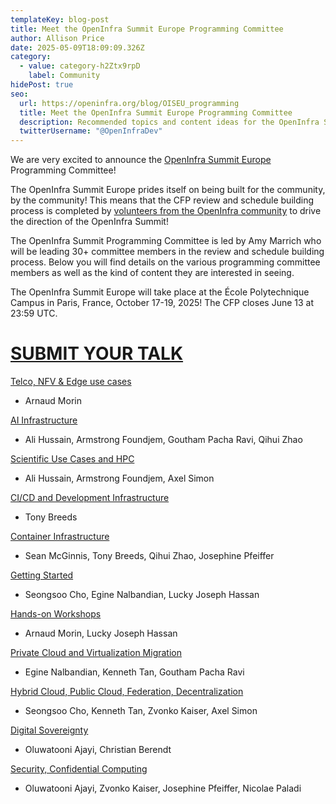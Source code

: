 ```yaml
---
templateKey: blog-post
title: Meet the OpenInfra Summit Europe Programming Committee
author: Allison Price
date: 2025-05-09T18:09:09.326Z
category:
  - value: category-h2Ztx9rpD
    label: Community
hidePost: true
seo:
  url: https://openinfra.org/blog/OISEU_programming
  title: Meet the OpenInfra Summit Europe Programming Committee
  description: Recommended topics and content ideas for the OpenInfra Summit Europe
  twitterUsername: "@OpenInfraDev"
---
```

We are very excited to announce the [OpenInfra Summit Europe](https://summit2025.openinfra.org/) Programming Committee!

The OpenInfra Summit Europe prides itself on being built for the community, by the community! This means that the CFP review and schedule building process is completed by [volunteers from the OpenInfra community](https://summit2025.openinfra.org/who-we-are/) to drive the direction of the OpenInfra Summit!

The OpenInfra Summit Programming Committee is led by Amy Marrich who will be leading 30+ committee members in the review and schedule building process. Below you will find details on the various programming committee members as well as the kind of content they are interested in seeing.

The OpenInfra Summit Europe will take place at the École Polytechnique Campus in Paris, France, October 17-19, 2025! The CFP closes June 13 at 23:59 UTC.

# [SUBMIT YOUR TALK](https://summit2025.openinfra.org/cfp/)

[Telco, NFV & Edge use cases](https://openinfra.org/blog/OISEU_programming_telco_nfv_edge)

* Arnaud Morin

[AI Infrastructure](https://openinfra.org/blog/OISEU_programming_AI)

* Ali Hussain, Armstrong Foundjem, Goutham Pacha Ravi, Qihui Zhao

[Scientific Use Cases and HPC](https://openinfra.org/blog/OISEU_programming_hpc)

* Ali Hussain, Armstrong Foundjem, Axel Simon

[CI/CD and Development Infrastructure](https://openinfra.org/blog/OISEU_programming_cicd)

* Tony Breeds

[Container Infrastructure](https://openinfra.org/blog/OISEU_programming_container)

* [](https://openinfra.org/blog/OISEU_programming_container)Sean McGinnis, Tony Breeds, Qihui Zhao, Josephine Pfeiffer

[Getting Started](https://openinfra.org/blog/OISEU_programming_started)

* Seongsoo Cho, Egine Nalbandian, Lucky Joseph Hassan

[Hands-on Workshops](https://openinfra.org/blog/OISEU_programming_workshop)

* Arnaud Morin, Lucky Joseph Hassan

[Private Cloud and Virtualization Migration](https://openinfra.org/blog/OISEU_programming_private)

* Egine Nalbandian, Kenneth Tan, Goutham Pacha Ravi

[Hybrid Cloud, Public Cloud, Federation, Decentralization](https://openinfra.org/blog/OISEU_programming_hybrid)

* Seongsoo Cho, Kenneth Tan, Zvonko Kaiser, Axel Simon

[Digital Sovereignty](https://openinfra.org/blog/OISEU_programming_sovereignty)

* Oluwatooni Ajayi, Christian Berendt

[Security, Confidential Computing](https://openinfra.org/blog/OISEU_programming_security)

* [](https://openinfra.org/blog/OISEU_programming_security)Oluwatooni Ajayi, Zvonko Kaiser, Josephine Pfeiffer, Nicolae Paladi